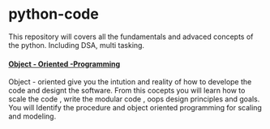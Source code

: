 # python-code
This repository will covers all the fundamentals and advaced concepts of the python. Including DSA, multi tasking.

#### [Object - Oriented -Programming](https://github.com/python-dev-bsram/python-code/tree/main/object-oriented-programming)

Object - oriented give you the intution and reality of how to develope the code and designt the software. From this cocepts you will learn how to scale the code , write the modular code , oops design principles and goals. You will Identify the procedure and object oriented programming for scaling and modeling.
